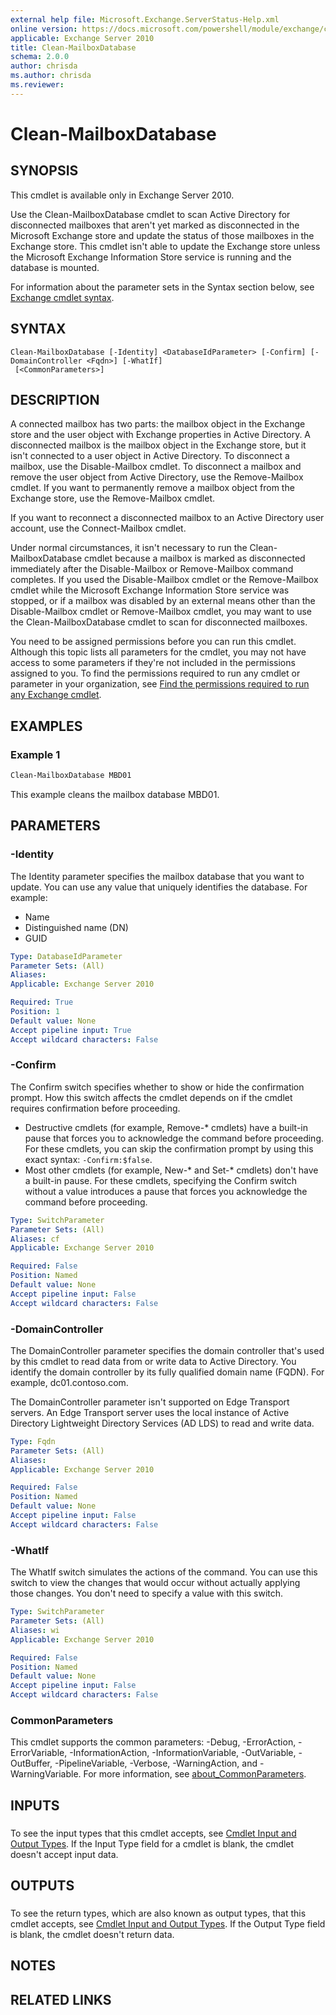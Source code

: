 ```yaml
---
external help file: Microsoft.Exchange.ServerStatus-Help.xml
online version: https://docs.microsoft.com/powershell/module/exchange/clean-mailboxdatabase
applicable: Exchange Server 2010
title: Clean-MailboxDatabase
schema: 2.0.0
author: chrisda
ms.author: chrisda
ms.reviewer:
---
```


# Clean-MailboxDatabase

## SYNOPSIS
This cmdlet is available only in Exchange Server 2010.

Use the Clean-MailboxDatabase cmdlet to scan Active Directory for disconnected mailboxes that aren't yet marked as disconnected in the Microsoft Exchange store and update the status of those mailboxes in the Exchange store. This cmdlet isn't able to update the Exchange store unless the Microsoft Exchange Information Store service is running and the database is mounted.

For information about the parameter sets in the Syntax section below, see [Exchange cmdlet syntax](https://docs.microsoft.com/powershell/exchange/exchange-cmdlet-syntax).

## SYNTAX

```
Clean-MailboxDatabase [-Identity] <DatabaseIdParameter> [-Confirm] [-DomainController <Fqdn>] [-WhatIf]
 [<CommonParameters>]
```

## DESCRIPTION
A connected mailbox has two parts: the mailbox object in the Exchange store and the user object with Exchange properties in Active Directory. A disconnected mailbox is the mailbox object in the Exchange store, but it isn't connected to a user object in Active Directory. To disconnect a mailbox, use the Disable-Mailbox cmdlet. To disconnect a mailbox and remove the user object from Active Directory, use the Remove-Mailbox cmdlet. If you want to permanently remove a mailbox object from the Exchange store, use the Remove-Mailbox cmdlet.

If you want to reconnect a disconnected mailbox to an Active Directory user account, use the Connect-Mailbox cmdlet.

Under normal circumstances, it isn't necessary to run the Clean-MailboxDatabase cmdlet because a mailbox is marked as disconnected immediately after the Disable-Mailbox or Remove-Mailbox command completes. If you used the Disable-Mailbox cmdlet or the Remove-Mailbox cmdlet while the Microsoft Exchange Information Store service was stopped, or if a mailbox was disabled by an external means other than the Disable-Mailbox cmdlet or Remove-Mailbox cmdlet, you may want to use the Clean-MailboxDatabase cmdlet to scan for disconnected mailboxes.

You need to be assigned permissions before you can run this cmdlet. Although this topic lists all parameters for the cmdlet, you may not have access to some parameters if they're not included in the permissions assigned to you. To find the permissions required to run any cmdlet or parameter in your organization, see [Find the permissions required to run any Exchange cmdlet](https://docs.microsoft.com/powershell/exchange/find-exchange-cmdlet-permissions).

## EXAMPLES

### Example 1
```powershell
Clean-MailboxDatabase MBD01
```

This example cleans the mailbox database MBD01.

## PARAMETERS

### -Identity
The Identity parameter specifies the mailbox database that you want to update. You can use any value that uniquely identifies the database. For example:

- Name
- Distinguished name (DN)
- GUID

```yaml
Type: DatabaseIdParameter
Parameter Sets: (All)
Aliases:
Applicable: Exchange Server 2010

Required: True
Position: 1
Default value: None
Accept pipeline input: True
Accept wildcard characters: False
```

### -Confirm
The Confirm switch specifies whether to show or hide the confirmation prompt. How this switch affects the cmdlet depends on if the cmdlet requires confirmation before proceeding.

- Destructive cmdlets (for example, Remove-\* cmdlets) have a built-in pause that forces you to acknowledge the command before proceeding. For these cmdlets, you can skip the confirmation prompt by using this exact syntax: `-Confirm:$false`.
- Most other cmdlets (for example, New-\* and Set-\* cmdlets) don't have a built-in pause. For these cmdlets, specifying the Confirm switch without a value introduces a pause that forces you acknowledge the command before proceeding.

```yaml
Type: SwitchParameter
Parameter Sets: (All)
Aliases: cf
Applicable: Exchange Server 2010

Required: False
Position: Named
Default value: None
Accept pipeline input: False
Accept wildcard characters: False
```

### -DomainController
The DomainController parameter specifies the domain controller that's used by this cmdlet to read data from or write data to Active Directory. You identify the domain controller by its fully qualified domain name (FQDN). For example, dc01.contoso.com.

The DomainController parameter isn't supported on Edge Transport servers. An Edge Transport server uses the local instance of Active Directory Lightweight Directory Services (AD LDS) to read and write data.

```yaml
Type: Fqdn
Parameter Sets: (All)
Aliases:
Applicable: Exchange Server 2010

Required: False
Position: Named
Default value: None
Accept pipeline input: False
Accept wildcard characters: False
```

### -WhatIf
The WhatIf switch simulates the actions of the command. You can use this switch to view the changes that would occur without actually applying those changes. You don't need to specify a value with this switch.

```yaml
Type: SwitchParameter
Parameter Sets: (All)
Aliases: wi
Applicable: Exchange Server 2010

Required: False
Position: Named
Default value: None
Accept pipeline input: False
Accept wildcard characters: False
```

### CommonParameters
This cmdlet supports the common parameters: -Debug, -ErrorAction, -ErrorVariable, -InformationAction, -InformationVariable, -OutVariable, -OutBuffer, -PipelineVariable, -Verbose, -WarningAction, and -WarningVariable. For more information, see [about_CommonParameters](https://go.microsoft.com/fwlink/p/?LinkID=113216).

## INPUTS

###  
To see the input types that this cmdlet accepts, see [Cmdlet Input and Output Types](https://go.microsoft.com/fwlink/p/?LinkId=2081749). If the Input Type field for a cmdlet is blank, the cmdlet doesn't accept input data.

## OUTPUTS

###  
To see the return types, which are also known as output types, that this cmdlet accepts, see [Cmdlet Input and Output Types](https://go.microsoft.com/fwlink/p/?LinkId=2081749). If the Output Type field is blank, the cmdlet doesn't return data.

## NOTES

## RELATED LINKS
